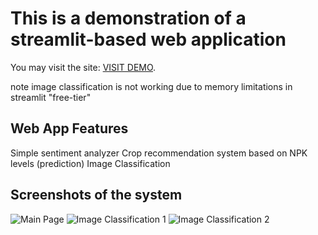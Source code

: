 # This is a demonstration of a streamlit-based web application
You may visit the site: [VISIT DEMO](https://iteqmtproject.streamlit.app).

note image classification is not working due to memory limitations in streamlit "free-tier"

## Web App Features

Simple sentiment analyzer
Crop recommendation system based on NPK levels (prediction)
Image Classification

## Screenshots of the system

![Main Page](https://github.com/koalatech/streamlit_web_app/assets/9511244/94c6d9f5-69f8-43b5-b98a-a8af973d5a77)
![Image Classification 1](https://github.com/koalatech/streamlit_web_app/assets/9511244/59be6bd5-2489-4827-871a-b158085c513d)
![Image Classification 2](https://github.com/koalatech/streamlit_web_app/assets/9511244/fc3b3a1d-d8d0-45c5-9bb9-0dcae11d5339)
